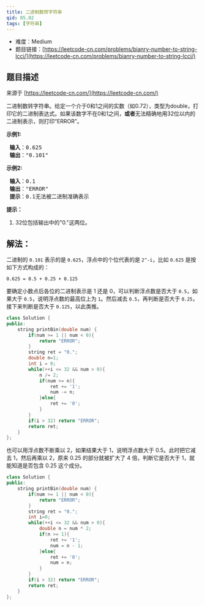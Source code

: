 ```yaml
---
title: 二进制数转字符串
qid: 05.02
tags: [字符串]
---
```



- 难度：Medium
- 题目链接：[https://leetcode-cn.com/problems/bianry-number-to-string-lcci/](https://leetcode-cn.com/problems/bianry-number-to-string-lcci/)


## 题目描述

来源于 [https://leetcode-cn.com/](https://leetcode-cn.com/)

<p>二进制数转字符串。给定一个介于0和1之间的实数（如0.72），类型为double，打印它的二进制表达式。如果该数字不在0和1之间，<strong>或者</strong>无法精确地用32位以内的二进制表示，则打印&ldquo;ERROR&rdquo;。</p>

<p><strong>示例1:</strong></p>

<pre><strong> 输入</strong>：0.625
<strong> 输出</strong>：&quot;0.101&quot;
</pre>

<p><strong>示例2:</strong></p>

<pre><strong> 输入</strong>：0.1
<strong> 输出</strong>：&quot;ERROR&quot;
<strong> 提示</strong>：0.1无法被二进制准确表示
</pre>

<p><strong>提示：</strong></p>

<ol>
	<li>32位包括输出中的&quot;0.&quot;这两位。</li>
</ol>


## 解法：

二进制的 `0.101` 表示的是 `0.625`，浮点中的个位代表的是 `2^-i`，比如 `0.625` 是按如下方式构成的：

```
0.625 = 0.5 + 0.25 + 0.125
```

要确定小数点后各位的二进制表示是 1 还是 0，可以判断浮点数是否大于 `0.5`，如果大于 `0.5`，说明浮点数的最高位上为 `1`。然后减去 `0.5`，再判断是否大于 `0.25`，接下来判断是否大于 `0.125`，以此类推。

```c++
class Solution {
public:
    string printBin(double num) {
        if(num >= 1 || num < 0){
            return "ERROR";
        }
        string ret = "0.";
        double n=1;
        int i = 0;
        while(++i <= 32 && num > 0){
            n /= 2;
            if(num >= n){
                ret += '1';
                num -= n;
            }else{
                ret += '0';
            }
        }
        if(i > 32) return "ERROR";
        return ret;
    }
};
```


也可以用浮点数不断乘以 2，如果结果大于 1，说明浮点数大于 0.5。此时把它减去 1，然后再乘以 2，原来 0.25 的部分就被扩大了 4 倍，判断它是否大于 1，就能知道是否包含 0.25 这个成分。


```c++
class Solution {
public:
    string printBin(double num) {
        if(num >= 1 || num < 0){
            return "ERROR";
        }
        string ret = "0.";
        int i=0;
        while(++i <= 32 && num > 0){
            double n = num * 2;
            if(n >= 1){
                ret += '1';
                num = n - 1;
            }else{
                ret += '0';
                num = n;
            }
        }
        if(i > 32) return "ERROR";
        return ret;
    }
};
```